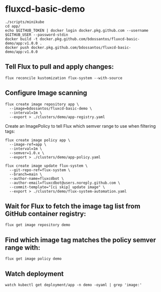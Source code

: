 # fluxcd-basic-demo

```
./scripts/minikube
cd app/
echo $GITHUB_TOKEN | docker login docker.pkg.github.com --username $GITHUB_USER --password-stdin
docker build -t docker.pkg.github.com/bdossantos/fluxcd-basic-demo/app:v1.0.0 .
docker push docker.pkg.github.com/bdossantos/fluxcd-basic-demo/app:v1.0.0
```

## Tell Flux to pull and apply changes:

```
flux reconcile kustomization flux-system --with-source
```

## Configure Image scanning

```
flux create image repository app \
  --image=bdossantos/fluxcd-basic-demo \
  --interval=1m \
  --export > ./clusters/demo/app-registry.yaml
```

Create an ImagePolicy to tell Flux which semver range to use when filtering tags:

```
flux create image policy app \
  --image-ref=app \
  --interval=1m \
  --semver=1.0.x \
  --export > ./clusters/demo/app-policy.yaml
```

```
flux create image update flux-system \
  --git-repo-ref=flux-system \
  --branch=main \
  --author-name=fluxcdbot \
  --author-email=fluxcdbot@users.noreply.github.com \
  --commit-template="[ci skip] update image" \
  --export > ./clusters/demo/flux-system-automation.yaml
```

## Wait for Flux to fetch the image tag list from GitHub container registry:

```
flux get image repository demo
```

## Find which image tag matches the policy semver range with:

```
flux get image policy demo
```

## Watch deployment

```
watch kubectl get deployment/app -n demo -oyaml | grep 'image:'
```
